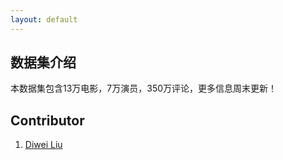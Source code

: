 ```yaml
---
layout: default
---
```


## 数据集介绍

本数据集包含13万电影，7万演员，350万评论，更多信息周末更新！






















## Contributor

1. [Diwei Liu](http://www.csuldw.com)
